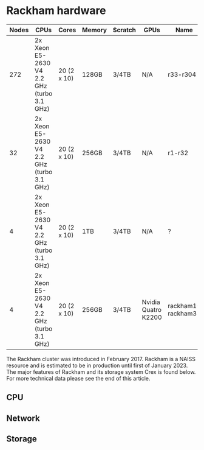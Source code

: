 # Rackham hardware

Nodes    | CPUs    |  Cores |  Memory     | Scratch    | GPUs | Name | Comment
--------------- | --------------- | --------------- | --------------- |--------------- |--------------- |--------------- |---------------
272 |  2x Xeon E5-2630 V4 2.2 GHz (turbo 3.1 GHz)   | 20 (2 x 10)    | 128GB | 3/4TB | N/A | r33-r304 |.
32 |  2x Xeon E5-2630 V4 2.2 GHz (turbo 3.1 GHz)   | 20 (2 x 10)    | 256GB | 3/4TB | N/A | r1-r32 |.
4 |  2x Xeon E5-2630 V4 2.2 GHz (turbo 3.1 GHz)   | 20 (2 x 10)    | 1TB | 3/4TB | N/A | ? |.
4 |  2x Xeon E5-2630 V4 2.2 GHz (turbo 3.1 GHz)   | 20 (2 x 10)    | 256GB | 3/4TB | Nvidia Quatro K2200 | rackham1-rackham3 | Login nodes


The Rackham cluster was introduced in February 2017. Rackham is a NAISS resource
and is estimated to be in production until first of January 2023. The major
features of Rackham and its storage system Crex is found below. For more
technical data please see the end of this article.

## CPU

## Network

## Storage
